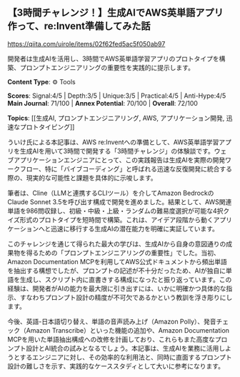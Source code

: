 ## 【3時間チャレンジ！】生成AIでAWS英単語アプリ作って、re:Invent準備してみた話

https://qiita.com/uirole/items/02f62fed5ac5f050ab97

開発者は生成AIを活用し、3時間でAWS英単語学習アプリのプロトタイプを構築、プロンプトエンジニアリングの重要性を実践的に提示します。

**Content Type**: ⚙️ Tools

**Scores**: Signal:4/5 | Depth:3/5 | Unique:3/5 | Practical:4/5 | Anti-Hype:4/5
**Main Journal**: 71/100 | **Annex Potential**: 70/100 | **Overall**: 72/100

**Topics**: [[生成AI, プロンプトエンジニアリング, AWS, アプリケーション開発, 迅速なプロトタイピング]]

ういけ氏による本記事は、AWS re:Inventへの準備として、AWS英単語学習アプリを生成AIを用いて3時間で開発する「3時間チャレンジ」の体験談です。ウェブアプリケーションエンジニアにとって、この実践報告は生成AIを実際の開発ワークフロー、特に「バイブコーディング」と呼ばれる迅速な反復開発に統合する際の、現実的な可能性と課題を具体的に示唆します。

筆者は、Cline（LLMと連携するCLIツール）を介してAmazon BedrockのClaude Sonnet 3.5を呼び出す構成で開発を進めました。結果として、AWS関連単語を986問収録し、初級・中級・上級・ランダムの難易度選択が可能な4択クイズ形式のプロトタイプを短時間で構築。これは、アイデア段階から動くアプリケーションへと迅速に移行する生成AIの潜在能力を明確に実証しています。

このチャレンジを通じて得られた最大の学びは、生成AIから自身の意図通りの成果物を得るための「プロンプトエンジニアリングの重要性」でした。当初、Amazon Documentation MCPを利用してAWS公式ドキュメントから頻出単語を抽出する構想でしたが、プロンプトの記述が不十分だったため、AIが独自に単語を生成し、スクリプト内に直書きする構成になったと振り返っています。この経験は、開発者がAIの能力を最大限に引き出すには、いかに明確かつ具体的な指示、すなわちプロンプト設計の精度が不可欠であるかという教訓を浮き彫りにします。

今後、英語-日本語切り替え、単語の音声読み上げ（Amazon Polly）、発音チェック（Amazon Transcribe）といった機能の追加や、Amazon Documentation MCPを用いた単語抽出構成への改修を計画しており、これらもまた高度なプロンプト設計とAI統合の試みとなるでしょう。本記事は、生成AIを業務に活用しようとするエンジニアに対し、その効率的な利用法と、同時に直面するプロンプト設計の難しさを示す、実践的なケーススタディとして大いに参考になります。